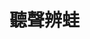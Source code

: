 <html><head>
  <meta charset="UTF-8" meta name="viewport" content="width=device-width, initial-scale=1">
  <title>AI AUDIO</title>
  <script src="p5.min.js"></script>
  <script src="p5.dom.min.js"></script>
  <script src="ml5.min.js" type="text/javascript"></script>
  <script src="https://thunkable.github.io/webviewer-extension/thunkableWebviewerExtension.js" type="text/javascript"></script>
</head>

<body>
  <h1>聽聲辨蛙</h1>
  <p>
  </p>
  <script src="sketch.js"></script>


</body></html>
